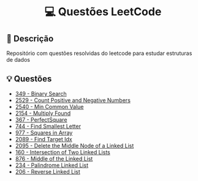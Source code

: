 <h1 align="center">
  <p> 💻 Questões LeetCode </p>
</h1>

## 📝 Descrição

Repositório com questões resolvidas do leetcode para estudar estruturas de dados

## 💡 Questões

- [349 - Binary Search](sorting/BinarySearch.java)
- [2529 - Count Positive and Negative Numbers](sorting/CountPosNeg.java)
- [2540 - Min Common Value](sorting/MinCommonValue.java)
- [2154 - Multiply Found](sorting/MultiplyFound.java)
- [367 - PerfectSquare](sorting/PerfectSquare.java)
- [744 - Find Smallest Letter](sorting/SmallestLetter.java)
- [977 - Squares in Array](sorting/SquaresArray.java)
- [2089 - Find Target Idx](sorting/TargetIdx.java)
- [2095 - Delete the Middle Node of a Linked List](linked-list/DeleteMiddleNode.java)
- [160 - Intersection of Two Linked Lists](linked-list/IntersecLinkedList.java)
- [876 - Middle of the Linked List](linked-list/MiddleLinkedList.java)
- [234 - Palindrome Linked List](linked-list/PalindromeLinkedList.java)
- [206 - Reverse Linked List](linked-list/ReverseLinkedList.java)
